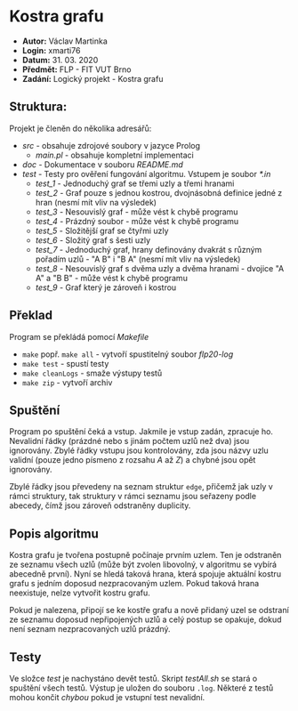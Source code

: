 # Kostra grafu
- **Autor:** Václav Martinka
- **Login:** xmarti76
- **Datum:** 31. 03. 2020
- **Předmět:** FLP - FIT VUT Brno
- **Zadání:** Logický projekt - Kostra grafu


## Struktura:
Projekt je členěn do několika adresářů:
 - _src_ - obsahuje zdrojové soubory v jazyce Prolog
     - _main.pl_ - obsahuje kompletní implementaci
 - _doc_ - Dokumentace v souboru _README.md_
 - _test_ - Testy pro ověření fungování algoritmu. Vstupem je soubor _*.in_
     - _test_1_ - Jednoduchý graf se třemi uzly a třemi hranami
     - _test_2_ - Graf pouze s jednou kostrou, dvojnásobná definice jedné z hran (nesmí mít vliv na výsledek)
     - _test_3_ - Nesouvislý graf - může vést k chybě programu
     - _test_4_ - Prázdný soubor - může vést k chybě programu
     - _test_5_ - Složitější graf se čtyřmi uzly
     - _test_6_ - Složitý graf s šesti uzly
     - _test_7_ - Jednoduchý graf, hrany definovány dvakrát s různým pořadím uzlů - "A B" i "B A" (nesmí mít vliv na výsledek)
     - _test_8_ - Nesouvislý graf s dvěma uzly a dvěma hranami - dvojice "A A" a "B B" - může vést k chybě programu
     - _test_9_ - Graf který je zároveň i kostrou


## Překlad
Program se překládá pomocí _Makefile_
 - `make` popř. `make all` - vytvoří spustitelný soubor _flp20-log_
 - `make test` - spustí testy
 - `make cleanLogs` - smaže výstupy testů
 - `make zip` - vytvoří archiv

 
## Spuštění
Program po spuštění čeká a vstup. Jakmile je vstup zadán, zpracuje ho. Nevalidní řádky (prázdné nebo s jinám počtem uzlů než dva) jsou ignorovány. Zbylé řádky vstupu jsou kontrolovány, zda jsou názvy uzlu validní (pouze jedno písmeno z rozsahu _A_ až _Z_) a chybné jsou opět ignorovány.

Zbylé řádky jsou převedeny na seznam struktur `edge`, přičemž jak uzly v rámci struktury, tak struktury v rámci seznamu jsou seřazeny podle abecedy, čímž jsou zároveň odstraněny duplicity.



## Popis algoritmu
Kostra grafu je tvořena postupně počínaje prvním uzlem. Ten je odstraněn ze seznamu všech uzlů (může být zvolen libovolný, v algoritmu se vybírá abecedně první). Nyní se hledá taková hrana, která spojuje aktuální kostru grafu s jedním doposud nezpracovaným uzlem. Pokud taková hrana neexistuje, nelze vytvořit kostru grafu.

Pokud je nalezena, připojí se ke kostře grafu a nově přidaný uzel se odstraní ze seznamu doposud nepřipojených uzlů a celý postup se opakuje, dokud není seznam nezpracovaných uzlů prázdný. 


## Testy
Ve složce _test_ je nachystáno devět testů. Skript _testAll.sh_ se stará o spuštění všech testů. Výstup je uložen do souboru `.log`. Některé z testů mohou končit _chybou_ pokud je vstupní test nevalidní.
